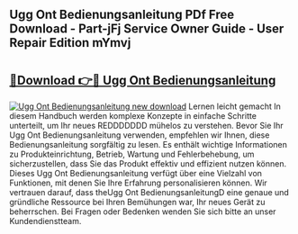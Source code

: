 ## Ugg Ont Bedienungsanleitung PDf Free Download - Part-jFj Service Owner Guide - User Repair Edition mYmvj

# <h2><a href="http://df5t0l3.blite.top/?on=Ugg+Ont+Bedienungsanleitung">🔗Download 👉🔴 Ugg Ont Bedienungsanleitung</a></h2>

[![Ugg Ont Bedienungsanleitung new download](https://i.imgur.com/lujVjoI.png)](http://df5t0l3.blite.top/?on=Ugg+Ont+Bedienungsanleitung)
Lernen leicht gemacht In diesem Handbuch werden komplexe Konzepte in einfache Schritte unterteilt, um Ihr neues REDDDDDDD mühelos zu verstehen. Bevor Sie Ihr Ugg Ont Bedienungsanleitung verwenden, empfehlen wir Ihnen, diese Bedienungsanleitung sorgfältig zu lesen. Es enthält wichtige Informationen zu Produkteinrichtung, Betrieb, Wartung und Fehlerbehebung, um sicherzustellen, dass Sie das Produkt effektiv und effizient nutzen können. Dieses Ugg Ont Bedienungsanleitung verfügt über eine Vielzahl von Funktionen, mit denen Sie Ihre Erfahrung personalisieren können. Wir vertrauen darauf, dass theUgg Ont BedienungsanleitungD eine genaue und gründliche Ressource bei Ihren Bemühungen war, Ihr neues Gerät zu beherrschen. Bei Fragen oder Bedenken wenden Sie sich bitte an unser Kundendienstteam.
